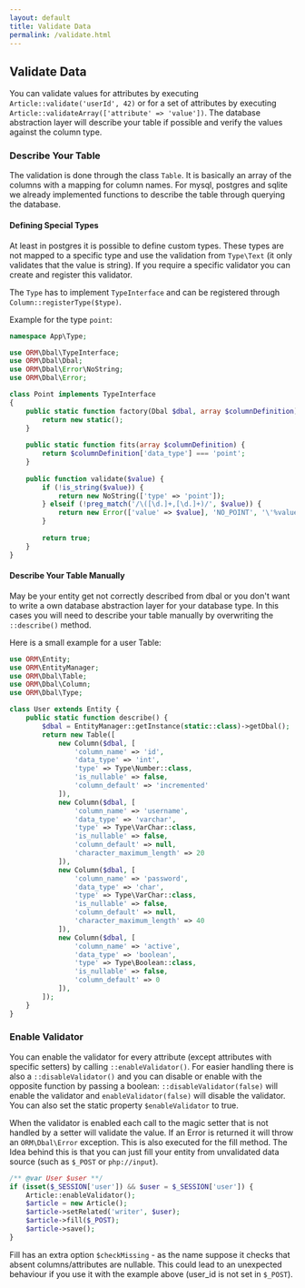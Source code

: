```yaml
---
layout: default
title: Validate Data
permalink: /validate.html
---
```

## Validate Data

You can validate values for attributes by executing `Article::validate('userId', 42)` or for a set of attributes by
executing `Article::validateArray(['attribute' => 'value'])`. The database abstraction layer will describe your table
if possible and verify the values against the column type.

### Describe Your Table

The validation is done through the class `Table`. It is basically an array of the columns with a mapping for column
names. For mysql, postgres and sqlite we already implemented functions to describe the table through querying the
database.

#### Defining Special Types

At least in postgres it is possible to define custom types. These types are not mapped to a specific type and use the
validation from `Type\Text` (it only validates that the value is string). If you require a specific validator you
can create and register this validator.

The `Type` has to implement `TypeInterface` and can be registered through `Column::registerType($type)`.

Example for the type `point`:

```php
namespace App\Type;

use ORM\Dbal\TypeInterface;
use ORM\Dbal\Dbal;
use ORM\Dbal\Error\NoString;
use ORM\Dbal\Error;

class Point implements TypeInterface
{
    public static function factory(Dbal $dbal, array $columnDefinition) {
        return new static();
    }
    
    public static function fits(array $columnDefinition) {
        return $columnDefinition['data_type'] === 'point';
    }
    
    public function validate($value) {
        if (!is_string($value)) {
            return new NoString(['type' => 'point']);
        } elseif (!preg_match('/\([\d.]+,[\d.]+)/', $value)) {
            return new Error(['value' => $value], 'NO_POINT', '\'%value%\' is not a valid point');
        }
        
        return true;
    }
}
```

#### Describe Your Table Manually

May be your entity get not correctly described from dbal or you don't want to write a own database abstraction layer
for your database type. In this cases you will need to describe your table manually by overwriting the `::describe()`
method.

Here is a small example for a user Table:

```php
use ORM\Entity;
use ORM\EntityManager;
use ORM\Dbal\Table;
use ORM\Dbal\Column;
use ORM\Dbal\Type;

class User extends Entity {
    public static function describe() {
        $dbal = EntityManager::getInstance(static::class)->getDbal();
        return new Table([
            new Column($dbal, [
                'column_name' => 'id',
                'data_type' => 'int',
                'type' => Type\Number::class,
                'is_nullable' => false,
                'column_default' => 'incremented'
            ]),
            new Column($dbal, [
                'column_name' => 'username',
                'data_type' => 'varchar',
                'type' => Type\VarChar::class,
                'is_nullable' => false,
                'column_default' => null,
                'character_maximum_length' => 20
            ]),
            new Column($dbal, [
                'column_name' => 'password',
                'data_type' => 'char',
                'type' => Type\VarChar::class,
                'is_nullable' => false,
                'column_default' => null,
                'character_maximum_length' => 40
            ]),
            new Column($dbal, [
                'column_name' => 'active',
                'data_type' => 'boolean',
                'type' => Type\Boolean::class,
                'is_nullable' => false,
                'column_default' => 0
            ]),
        ]);
    }
}
```

### Enable Validator

You can enable the validator for every attribute (except attributes with specific setters) by calling 
`::enableValidator()`. For easier handling there is also a `::disableValidator()` and you can disable or enable with
the opposite function by passing a boolean: `::disableValidator(false)` will enable the validator and 
`enableValidator(false)` will disable the validator. You can also set the static property `$enableValidator` to true.

When the validator is enabled each call to the magic setter that is not handled by a setter will validate the value. If
an Error is returned it will throw an `ORM\Dbal\Error` exception. This is also executed for the fill method. The
Idea behind this is that you can just fill your entity from unvalidated data source (such as `$_POST` or `php://input`).

```php
/** @var User $user **/
if (isset($_SESSION['user']) && $user = $_SESSION['user']) {
    Article::enableValidator();
    $article = new Article();
    $article->setRelated('writer', $user);
    $article->fill($_POST);
    $article->save();
}
```

Fill has an extra option `$checkMissing` - as the name suppose it checks that absent columns/attributes are nullable.
This could lead to an unexpected behaviour if you use it with the example above (user_id is not set in `$_POST`).
